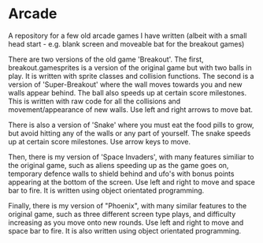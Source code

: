 # Arcade

A repository for a few old arcade games I have written (albeit with a small head start - e.g. blank screen and moveable bat for the breakout games)

There are two versions of the old game 'Breakout'. The first, breakout.gamesprites is a version of the original game but with two balls in play. It is written with sprite classes and collision functions. The second is a version of 'Super-Breakout' where the wall moves towards you and new walls appear behind.  The ball also speeds up at certain score milestones. This is written with raw code for all the collisions and movement/appearance of new walls. Use left and right arrows to move bat.

There is also a version of 'Snake' where you must eat the food pills to grow, but avoid hitting any of the walls or any part of yourself. The snake speeds up at certain score milestones. Use arrow keys to move.

Then, there is my version of 'Space Invaders', with many features similiar to the original game, such as aliens speeding up as the game goes on, temporary defence walls to shield behind and ufo's with bonus points appearing at the bottom of the screen. Use left and right to move and space bar to fire. It is written using object orientated programming.

Finally, there is my version of "Phoenix", with many similar features to the original game, such as three different screen type plays, and difficulty increasing as you move onto new rounds. Use left and right to move and space bar to fire. It is also written using object orientated programming.

